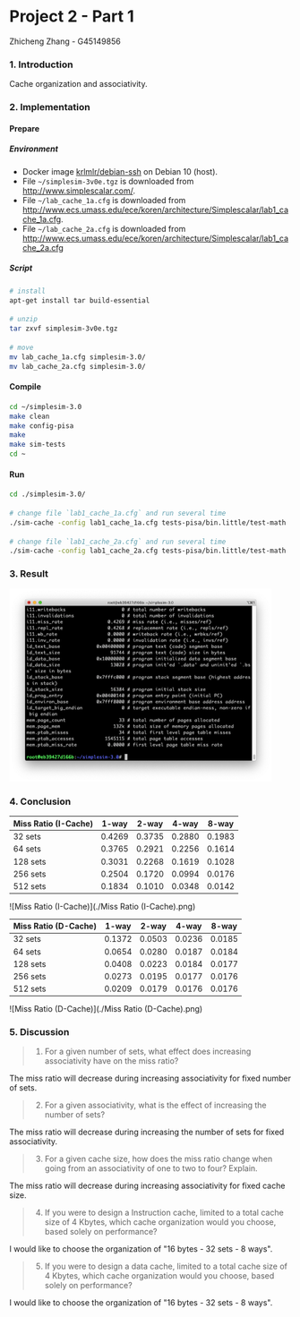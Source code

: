# Project 2 - Part 1

Zhicheng Zhang - G45149856



### 1. Introduction

Cache organization and associativity.



### 2. Implementation

#### Prepare

##### Environment

- Docker image [krlmlr/debian-ssh](krlmlr/debian-ssh) on Debian 10 (host).
- File `~/simplesim-3v0e.tgz` is downloaded from http://www.simplescalar.com/.
- File `~/lab_cache_1a.cfg` is downloaded from http://www.ecs.umass.edu/ece/koren/architecture/Simplescalar/lab1_cache_1a.cfg.
- File `~/lab_cache_2a.cfg` is downloaded from http://www.ecs.umass.edu/ece/koren/architecture/Simplescalar/lab1_cache_2a.cfg

##### Script

``` bash
# install
apt-get install tar build-essential

# unzip
tar zxvf simplesim-3v0e.tgz

# move
mv lab_cache_1a.cfg simplesim-3.0/
mv lab_cache_2a.cfg simplesim-3.0/

```

<div style="page-break-after: always;"></div>

#### Compile

``` bash
cd ~/simplesim-3.0
make clean
make config-pisa
make
make sim-tests
cd ~
```

#### Run

``` bash
cd ./simplesim-3.0/

# change file `lab1_cache_1a.cfg` and run several time
./sim-cache -config lab1_cache_1a.cfg tests-pisa/bin.little/test-math

# change file `lab1_cache_2a.cfg` and run several time
./sim-cache -config lab1_cache_2a.cfg tests-pisa/bin.little/test-math

```



### 3. Result

<img src="./Result.png" alt="Result" style="zoom:50%;" />

<div style="page-break-after: always;"></div>

### 4. Conclusion



| Miss Ratio (I-Cache) | 1-way  | 2-way  | 4-way  | 8-way  |
| -------------------- | ------ | ------ | ------ | ------ |
| 32 sets              | 0.4269 | 0.3735 | 0.2880 | 0.1983 |
| 64 sets              | 0.3765 | 0.2921 | 0.2256 | 0.1614 |
| 128 sets             | 0.3031 | 0.2268 | 0.1619 | 0.1028 |
| 256 sets             | 0.2504 | 0.1720 | 0.0994 | 0.0176 |
| 512 sets             | 0.1834 | 0.1010 | 0.0348 | 0.0142 |



![Miss Ratio (I-Cache)](./Miss Ratio (I-Cache).png)

<div style="page-break-after: always;"></div>

| Miss Ratio (D-Cache) | 1-way  | 2-way  | 4-way  | 8-way  |
| -------------------- | ------ | ------ | ------ | ------ |
| 32 sets              | 0.1372 | 0.0503 | 0.0236 | 0.0185 |
| 64 sets              | 0.0654 | 0.0280 | 0.0187 | 0.0184 |
| 128 sets             | 0.0408 | 0.0223 | 0.0184 | 0.0177 |
| 256 sets             | 0.0273 | 0.0195 | 0.0177 | 0.0176 |
| 512 sets             | 0.0209 | 0.0179 | 0.0176 | 0.0176 |



![Miss Ratio (D-Cache)](./Miss Ratio (D-Cache).png)

<div style="page-break-after: always;"></div>

### 5. Discussion

> 1. For a given number of sets, what effect does increasing associativity have on the miss ratio?

The miss ratio will decrease during increasing associativity for fixed number of sets.

> 2. For a given associativity, what is the effect of increasing the number of sets?

The miss ratio will decrease during increasing the number of sets for fixed associativity.

> 3. For a given cache size, how does the miss ratio change when going from an associativity of one to two to four? Explain.

The miss ratio will decrease during increasing associativity for fixed cache size.

> 4. If you were to design a Instruction cache, limited to a total cache size of 4 Kbytes, which cache organization would you choose, based solely on performance?

I would like to choose the organization of "16 bytes - 32 sets - 8 ways".

> 5. If you were to design a data cache, limited to a total cache size of 4 Kbytes, which cache organization would you choose, based solely on performance?

I would like to choose the organization of "16 bytes - 32 sets - 8 ways".

